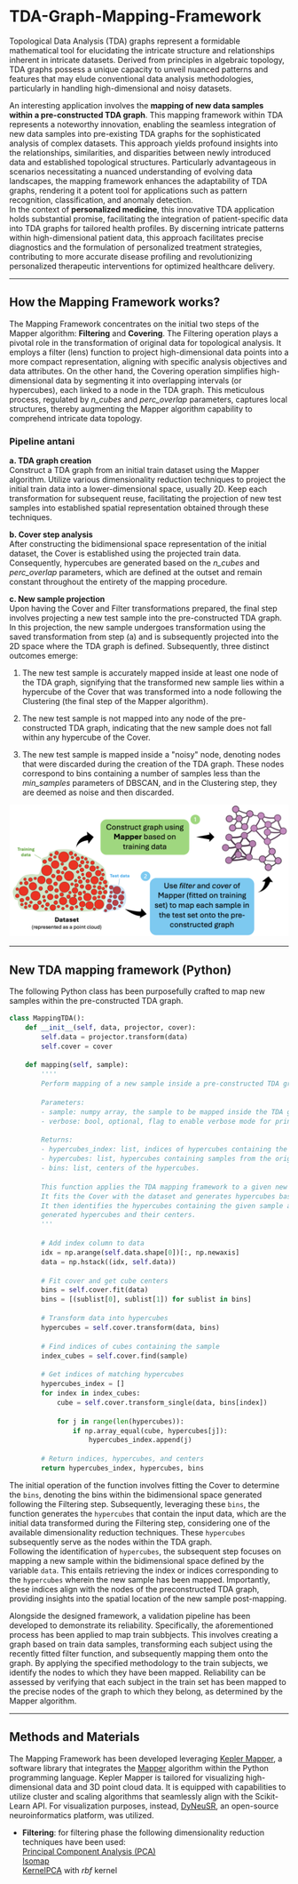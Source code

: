 # TDA-Graph-Mapping-Framework
Topological Data Analysis (TDA) graphs represent a formidable mathematical tool for elucidating the intricate structure and relationships inherent in intricate datasets. Derived from principles in algebraic topology, TDA graphs possess a unique capacity to unveil nuanced patterns and features that may elude conventional data analysis methodologies, particularly in handling high-dimensional and noisy datasets.  

An interesting application involves the **mapping of new data samples within a pre-constructed TDA graph**. This mapping framework within TDA represents a noteworthy innovation, enabling the seamless integration of new data samples into pre-existing TDA graphs for the sophisticated analysis of complex datasets. This approach yields profound insights into the relationships, similarities, and disparities between newly introduced data and established topological structures. Particularly advantageous in scenarios necessitating a nuanced understanding of evolving data landscapes, the mapping framework enhances the adaptability of TDA graphs, rendering it a potent tool for applications such as pattern recognition, classification, and anomaly detection.  
In the context of **personalized medicine**, this innovative TDA application holds substantial promise, facilitating the integration of patient-specific data into TDA graphs for tailored health profiles. By discerning intricate patterns within high-dimensional patient data, this approach facilitates precise diagnostics and the formulation of personalized treatment strategies, contributing to more accurate disease profiling and revolutionizing personalized therapeutic interventions for optimized healthcare delivery.

---

## How the Mapping Framework works?
The Mapping Framework concentrates on the initial two steps of the Mapper algorithm: **Filtering** and **Covering**. The Filtering operation plays a pivotal role in the transformation of original data for topological analysis. It employs a filter (lens) function to project high-dimensional data points into a more compact representation, aligning with specific analysis objectives and data attributes. On the other hand, the Covering operation simplifies high-dimensional data by segmenting it into overlapping intervals (or hypercubes), each linked to a node in the TDA graph. This meticulous process, regulated by _n_cubes_ and _perc_overlap_ parameters, captures local structures, thereby augmenting the Mapper algorithm capability to comprehend intricate data topology.

### Pipeline antani
**a. TDA graph creation**  
Construct a TDA graph from an initial train dataset using the Mapper algorithm. Utilize various dimensionality reduction techniques to project the initial train data into a lower-dimensional space, usually 2D. Keep each transformation for subsequent reuse, facilitating the projection of new test samples into established spatial representation obtained through these techniques.

**b. Cover step analysis**  
After constructing the bidimensional space representation of the initial dataset, the Cover is established using the projected train data. Consequently, hypercubes are generated based on the _n_cubes_ and _perc_overlap_ parameters, which are defined at the outset and remain constant throughout the entirety of the mapping procedure.

**c. New sample projection**  
Upon having the Cover and Filter transformations prepared, the final step involves projecting a new test sample into the pre-constructed TDA graph. In this projection, the new sample undergoes transformation using the saved transformation from step (a) and is subsequently projected into the 2D space where the TDA graph is defined. Subsequently, three distinct outcomes emerge:

1. The new test sample is accurately mapped inside at least one node of the TDA graph, signifying that the transformed new sample lies within a hypercube of the Cover that was transformed into a node following the Clustering (the final step of the Mapper algorithm).
  
2. The new test sample is not mapped into any node of the pre-constructed TDA graph, indicating that the new sample does not fall within any hypercube of the Cover.

3. The new test sample is mapped inside a "noisy" node, denoting nodes that were discarded during the creation of the TDA graph. These nodes correspond to bins containing a number of samples less than the _min_samples_ parameters of DBSCAN, and in the Clustering step, they are deemed as noise and then discarded.

![Mapping Framework scheme](/images/framework_scheme.png)

---

## New TDA mapping framework (Python)
The following Python class has been purposefully crafted to map new samples within the pre-constructed TDA graph.
```python
class MappingTDA():
    def __init__(self, data, projector, cover):
        self.data = projector.transform(data)
        self.cover = cover

    def mapping(self, sample):
        ''''
        Perform mapping of a new sample inside a pre-constructed TDA graph.

        Parameters:
        - sample: numpy array, the sample to be mapped inside the TDA graph.
        - verbose: bool, optional, flag to enable verbose mode for printing hypercube details. Default is False.

        Returns:
        - hypercubes_index: list, indices of hypercubes containing the sample.
        - hypercubes: list, hypercubes containing samples from the original dataset.
        - bins: list, centers of the hypercubes.

        This function applies the TDA mapping framework to a given new sample.
        It fits the Cover with the dataset and generates hypercubes based on the specified cover range.
        It then identifies the hypercubes containing the given sample and returns their indices along with the
        generated hypercubes and their centers.
        '''

        # Add index column to data
        idx = np.arange(self.data.shape[0])[:, np.newaxis]
        data = np.hstack((idx, self.data))

        # Fit cover and get cube centers
        bins = self.cover.fit(data)
        bins = [(sublist[0], sublist[1]) for sublist in bins]

        # Transform data into hypercubes
        hypercubes = self.cover.transform(data, bins)

        # Find indices of cubes containing the sample
        index_cubes = self.cover.find(sample)

        # Get indices of matching hypercubes
        hypercubes_index = []
        for index in index_cubes:
            cube = self.cover.transform_single(data, bins[index])

            for j in range(len(hypercubes)):
                if np.array_equal(cube, hypercubes[j]):
                    hypercubes_index.append(j)

        # Return indices, hypercubes, and centers
        return hypercubes_index, hypercubes, bins
```
The initial operation of the function involves fitting the Cover to determine the `bins`, denoting the bins within the bidimensional space generated following the Filtering step. Subsequently, leveraging these `bins`, the function generates the `hypercubes` that contain the input data, which are the initial data transformed during the Filtering step, considering one of the available dimensionality reduction techniques. These `hypercubes` subsequently serve as the nodes within the TDA graph.  
Following the identification of `hypercubes`, the subsequent step focuses on mapping a new sample within the bidimensional space defined by the variable `data`. This entails retrieving the index or indices corresponding to the `hypercubes` wherein the new sample has been mapped. Importantly, these indices align with the nodes of the preconstructed TDA graph, providing insights into the spatial location of the new sample post-mapping.  

Alongside the designed framework, a validation pipeline has been developed to demonstrate its reliability. Specifically, the aforementioned process has been applied to map train subbjects. This involves creating a graph based on train data samples, transforming each subject using the recently fitted filter function, and subsequently mapping them onto the graph. By applying the specified methodology to the train subjects, we identify the nodes to which they have been mapped. Reliability can be assessed by verifying that each subject in the train set has been mapped to the precise nodes of the graph to which they belong, as determined by the Mapper algorithm.

---

## Methods and Materials
The Mapping Framework has been developed leveraging [Kepler Mapper](https://kepler-mapper.scikit-tda.org/en/latest/), a software library that integrates the [Mapper](https://www.quantmetry.com/blog/topological-data-analysis-with-mapper/) algorithm within the Python programming language. Kepler Mapper is tailored for visualizing high-dimensional data and 3D point cloud data. It is equipped with capabilities to utilize cluster and scaling algorithms that seamlessly align with the Scikit-Learn API. For visualization purposes, instead, [DyNeuSR](https://github.com/braindynamicslab/dyneusr), an open-source neuroinformatics platform, was utilized.

- **Filtering**: for filtering phase the following dimensionality reduction techniques have been used:     
  [Principal Component Analysis (PCA)](https://scikit-learn.org/stable/modules/generated/sklearn.decomposition.PCA.html)     
  [Isomap](https://scikit-learn.org/stable/modules/generated/sklearn.manifold.Isomap.html)     
  [KernelPCA](https://scikit-learn.org/stable/modules/generated/sklearn.decomposition.KernelPCA.html) with _rbf_ kernel
